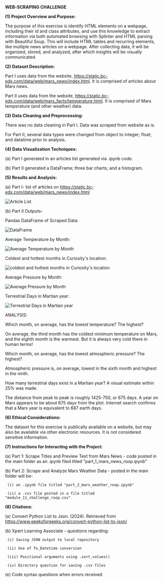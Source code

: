 **WEB-SCRAPING CHALLENGE**


**(1) Project Overview and Purpose:**


The purpose of this exercise is identify HTML elements on a webpage, including their id and class attributes, and use this knowledge to extract information via both automated browsing with Splinter and HTML parsing with Beautiful Soup. This will include HTML tables and recurring elements, like multiple news articles on a webpage. After collecting data, it will be organized, stored, and analyzed, after which insights will be visually communicated.


**(2) Dataset Description:**


Part I uses data from the website, https://static.bc-edx.com/data/web/mars_news/index.html. It is comprised of articles about Mars news.


Part II uses data from the website, https://static.bc-edx.com/data/web/mars_facts/temperature.html. It is comprised of Mars temperature (and other weather) data.


**(3) Data Cleaning and Preprocessing:**


There was no data cleaning in Part I. Data was scraped from website as is.

For Part II, several data types were changed from object to integer; float; and datatime prior to analysis.


**(4) Data Visualization Techniques:**


(a) Part I generated in an articles list generated via .ipynb code.


(b) Part II generated a DataFrame; three bar charts; and a histogram.


**(5) Results and Analysis:**


(a) Part I- list of articles on  https://static.bc-edx.com/data/web/mars_news/index.html

![Article List](Output/p1_articles_list.png)


(b) Part II Outputs-


Pandas DataFrame of Scraped Data:

![DataFrame](Output/p2_mars_df.png)


Average Temperature by Month:

![Average Temperature by Month](Output/p2_temperature_by_month.png)


Coldest and hottest months in Curiosity's location:

![coldest and hottest months in Curiosity's location](Output/p2_coldest_months.png)


Average Pressure by Month:

![Average Pressure by Month](Output/p2_average_pressure_per_month.png)


Terrestrial Days in Martian year:

![Terrestrial Days in Martian year](Output/p2_terrestrial_days_per_martian_year.png)


ANALYSIS:


Which month, on average, has the lowest temperature? The highest?


On average, the third month has the coldest minimum temperature on Mars, and the eighth month is the warmest. But it is always very cold there in human terms!


Which month, on average, has the lowest atmospheric pressure? The highest?


Atmospheric pressure is, on average, lowest in the sixth month and highest in the ninth.


How many terrestrial days exist in a Martian year? A visual estimate within 25% was made.


The distance from peak to peak is roughly 1425-750, or 675 days. A year on Mars appears to be about 675 days from the plot. Internet search confirms that a Mars year is equivalent to 687 earth days.


**(6) Ethical Considerations:**

The dataset for this exercise is publically available on a website, but may also be available via other electronic resources. It is not considered sensitive information.


**(7) Instructions for Interacting with the Project:**

(a) Part 1: Scrape Titles and Preview Text from Mars News - code posted in the main folder as an .ipynb filed titled "part_1_mars_news_roop.ipynb"


(b) Part 2: Scrape and Analyze Mars Weather Data - posted in the main folder will be-

     (i) an .ipynb file titled "part_2_mars_weather_roop.ipynb"

     (ii) a .csv file posted in a file titled "module_11_challenge_roop.csv"


**(8) Citations:**

(a) Convert Python List to Json. (2024). Retrieved from https://www.geeksforgeeks.org/convert-python-list-to-json/

(b) Xpert Learning Associate - questions regarding:

     (i) Saving JSON output to local repository

     (ii) Use of To_Datetime conversion

     (iii) Positional arguments using .sort_values()

     (iv) Directory question for saving .csv files

(e) Code syntax questions when errors received
